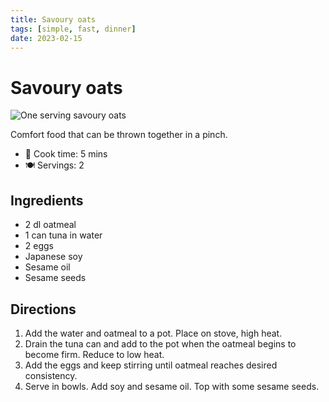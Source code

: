 ```yaml
---
title: Savoury oats
tags: [simple, fast, dinner]
date: 2023-02-15
---
```


# Savoury oats

![One serving savoury oats](/images/savoury-oats.jpg)

Comfort food that can be thrown together in a pinch.

- 🍳 Cook time: 5 mins
- 🍽️ Servings: 2

## Ingredients

- 2 dl oatmeal
- 1 can tuna in water
- 2 eggs
- Japanese soy
- Sesame oil
- Sesame seeds

## Directions

1. Add the water and oatmeal to a pot. Place on stove, high heat.
2. Drain the tuna can and add to the pot when the oatmeal begins to become firm. Reduce to low heat.
3. Add the eggs and keep stirring until oatmeal reaches desired consistency.
4. Serve in bowls. Add soy and sesame oil. Top with some sesame seeds.

